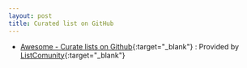 ```yaml
---
layout: post
title: Curated list on GitHub
---
```


* [Awesome - Curate lists on Github][1]{:target="_blank"} : Provided by  [ListComunity][2]{:target="_blank"}


[1]: https://github.com/listcommunity
[2]: https://list.community/
